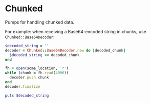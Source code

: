 Chunked
=======

Pumps for handling chunked data.

For example: when receiving a Base64-encoded string in chunks, use `Chunked::Base64Decoder`:

```ruby
$decoded_string = ''
decoder = Chunked::Base64Decoder.new do |decoded_chunk|
  $decoded_string << decoded_chunk
end

fh = open(some_location, 'r')
while (chunk = fh.read(4096))
  decoder.push chunk
end
decoder.finalize

puts $decoded_string

```
